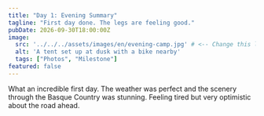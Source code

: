 ```yaml
---
title: "Day 1: Evening Summary"
tagline: "First day done. The legs are feeling good."
pubDate: 2026-09-30T18:00:00Z
image:
  src: '../../../assets/images/en/evening-camp.jpg' # <-- Change this line
  alt: 'A tent set up at dusk with a bike nearby'
  tags: ["Photos", "Milestone"]
featured: false
---
```


What an incredible first day. The weather was perfect and the scenery through the Basque Country was stunning. Feeling tired but very optimistic about the road ahead.